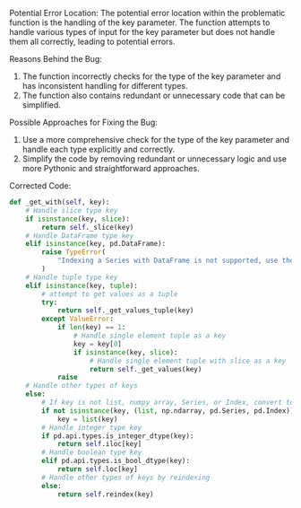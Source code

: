 Potential Error Location: The potential error location within the problematic function is the handling of the key parameter. The function attempts to handle various types of input for the key parameter but does not handle them all correctly, leading to potential errors.

Reasons Behind the Bug:
1. The function incorrectly checks for the type of the key parameter and has inconsistent handling for different types.
2. The function also contains redundant or unnecessary code that can be simplified.

Possible Approaches for Fixing the Bug:
1. Use a more comprehensive check for the type of the key parameter and handle each type explicitly and correctly.
2. Simplify the code by removing redundant or unnecessary logic and use more Pythonic and straightforward approaches.

Corrected Code:
```python
def _get_with(self, key):
    # Handle slice type key
    if isinstance(key, slice):
        return self._slice(key)
    # Handle DataFrame type key
    elif isinstance(key, pd.DataFrame):
        raise TypeError(
            "Indexing a Series with DataFrame is not supported, use the appropriate DataFrame column"
        )
    # Handle tuple type key
    elif isinstance(key, tuple):
        # attempt to get values as a tuple
        try:
            return self._get_values_tuple(key)
        except ValueError:
            if len(key) == 1:
                # Handle single element tuple as a key
                key = key[0]
                if isinstance(key, slice):
                    # Handle single element tuple with slice as a key
                    return self._get_values(key)
            raise
    # Handle other types of keys
    else:
        # If key is not list, numpy array, Series, or Index, convert to list
        if not isinstance(key, (list, np.ndarray, pd.Series, pd.Index)):
            key = list(key)
        # Handle integer type key
        if pd.api.types.is_integer_dtype(key):
            return self.iloc[key]
        # Handle boolean type key
        elif pd.api.types.is_bool_dtype(key):
            return self.loc[key]
        # Handle other types of keys by reindexing
        else:
            return self.reindex(key)
```